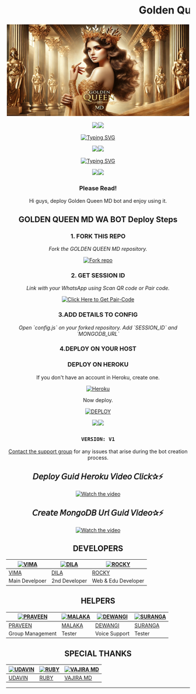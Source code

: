 <div class="repo" align="center">
 
  <a href="#">
  <marquee> <h1>Golden Queen MD!!!</h1></marquee>
    <img src="https://github.com/GoldenQueens/GoldenQueen-MD-Database/blob/514a16a2c501577afb11371514e9d895c1303a2c/image/16%3A9.webp" width="500" height="250" alt="Golden Queen WA BOT"></img>
    
<a><img src='https://i.imgur.com/LyHic3i.gif'/></a><a><img src='https://i.imgur.com/LyHic3i.gif'/></a>

<p align="center">
  <a href="https://git.io/typing-svg">
    <img src="https://readme-typing-svg.demolab.com?font=EB+Garamond&weight=800&size=28&duration=4000&pause=1000&random=false&width=435&lines=+•★⃝+𝐆𝐎𝐋𝐃𝐄𝐍 𝐐𝐔𝐄𝐄𝐍 𝐌𝐃★⃝•;🌺𝐌𝐔𝐋𝐓𝐈 𝐃𝐄𝐕𝐈𝐂𝐄 𝐖𝐀 𝐁𝐎𝐓🌺;." alt="Typing SVG" />
  </a>
</p>

<a><img src='https://i.imgur.com/LyHic3i.gif'/></a><a><img src='https://i.imgur.com/LyHic3i.gif'/></a>

<p align="center">
  <a href="https://git.io/typing-svg">
    <img src="https://readme-typing-svg.demolab.com?font=EB+Garamond&weight=800&size=28&duration=4000&pause=1000&random=false&width=435&lines=+•★⃝+𝐃𝐄𝐕𝐄𝐋𝐎𝐏𝐄𝐑 𝐁𝐘★⃝•;𝐕𝐈𝐌𝐀 𝐌𝐎𝐃𝐒;𝐌𝐑 𝐃𝐈𝐋𝐀; 𝐌𝐑 𝐑𝐎𝐂𝐊𝐘; 𝐒𝐔𝐑𝐀𝐍𝐆𝐀; 𝐌𝐑 𝐌𝐀𝐋𝐀𝐊𝐀." alt="Typing SVG" />
  </a>
</p>

<a><img src='https://i.imgur.com/LyHic3i.gif'/></a><a><img src='https://i.imgur.com/LyHic3i.gif'/></a>

### Please Read!
Hi guys, deploy Golden Queen MD bot and enjoy using it.

## GOLDEN QUEEN MD WA BOT Deploy Steps


### 1. FORK THIS REPO
<p><i>Fork the  GOLDEN QUEEN MD repository.</i></p>
<a href='https://github.com/GoldenQueenMD/Golden-Queen-MD/fork' target="_blank"><img alt='Fork repo' src='https://img.shields.io/badge/Fork This Repo-black?style=for-the-badge&logo=git&logoColor=white' width="150"></a>

### 2. GET SESSION ID 
<p><i>Link with your WhatsApp using Scan QR code or Pair code.</i></p>
<a href="https://sesseion-18ca739565c9.herokuapp.com/"><img src="https://img.shields.io/badge/PAIR_CODE-blue" alt="Click Here to Get Pair-Code" width="200"></a>   

### 3.ADD DETAILS TO CONFIG 

<p><i>Open `config.js` on your forked repository. Add `SESSION_ID` and `MONGODB_URL`</i></p>

### 4.DEPLOY ON YOUR HOST

### DEPLOY ON HEROKU

 <p>If you don't have an account in Heroku, create one.</p>
   
 <a href='https://signup.heroku.com/' target="_blank"><img alt='Heroku' src='https://img.shields.io/badge/-Create-purple?style=for-the-badge&logo=heroku&logoColor=white'/></a>
 <p>Now deploy.</p>
  
 <a href='https://dashboard.heroku.com/new?template=https://github.com/GoldenQueenMD/Golden-Queen-MD.git' target="_blank"><img alt='DEPLOY' src='https://img.shields.io/badge/-DEPLOY-purple?style=for-the-badge&logo=heroku&logoColor=white'/></a>

<a><img src='https://i.imgur.com/LyHic3i.gif'/></a><a><img src='https://i.imgur.com/LyHic3i.gif'/></a>
 ### `VERSION: V1`
[Contact the support group](https://whatsapp.com/channel/0029VatNXdD1dAwDAV9kvM28) for any issues that arise during the bot creation process.

## 𝘋𝘦𝘱𝘭𝘰𝘺 𝘎𝘶𝘪𝘥 𝘏𝘦𝘳𝘰𝘬𝘶 𝘝𝘪𝘥𝘦𝘰 𝘊𝘭𝘪𝘤𝘬✰⚡

[![Watch the video](https://i.ibb.co/km7BXGz/Golden-Queen-MD-VIMAMODS-2d05d2e9b5f48f9c.jpg)](https://youtu.be/ESfQj3fA8OU)

## 𝘊𝘳𝘦𝘢𝘵𝘦 𝘔𝘰𝘯𝘨𝘰𝘋𝘉 𝘜𝘳𝘭 𝘎𝘶𝘪𝘥 𝘝𝘪𝘥𝘦𝘰✰⚡

[![Watch the video](https://i.ibb.co/hZ42Pgx/Golden-Queen-MD-VIMAMODS-205cdbd33e54682d.jpg)](https://youtu.be/b-KsFDgIbOY)


## DEVELOPERS 
[![VIMA](https://i.ibb.co/q0xbBbP/Golden-Queen-MD-VIMAMODS-d58f820b1febadb6.jpg?size=10)](https://whatsapp.com/channel/0029VatNXdD1dAwDAV9kvM28) | [![DILA](https://files.catbox.moe/8oxpkk.jpeg?size=50)](https://whatsapp.com/channel/0029VatNXdD1dAwDAV9kvM28) | [![ROCKY](https://i.ibb.co/5v5ryvx/Golden-Queen-MD-VIMAMODS-472335d8adda3158.jpg?size=50)](https://whatsapp.com/channel/0029VatNXdD1dAwDAV9kvM28)  
----|----|----
 [VIMA](https://wa.me/94776734030?text=vima)| [DILA](https://wa.me/94777839446?text=dilo) | [ROCKY](https://wa.me/94704104383?text=Hey_Rocky) 
Main Develpoer  | 2nd Developer | Web & Edu Developer 
## HELPERS

[![PRAVEEN](https://i.ibb.co/sFNWXFd/Golden-Queen-MD-VIMAMODS-4ff877cbeeae7330.jpg?size=50)](https://whatsapp.com/channel/0029VatNXdD1dAwDAV9kvM28)| [![MALAKA](https://i.ibb.co/8KJ3vpz/Golden-Queen-MD-VIMAMODS-05610736a46dccd6.jpg?size=50)](https://whatsapp.com/channel/0029VatNXdD1dAwDAV9kvM28) | [![DEWANGI](https://i.ibb.co/2WWXBJL/Golden-Queen-MD-VIMAMODS-4d70b51707b40e6f.jpg?size=50)](https://whatsapp.com/channel/0029VatNXdD1dAwDAV9kvM28) | [![SURANGA](https://i.ibb.co/NZnXPmL/Golden-Queen-MD-VIMAMODS-06dafc9fd6dc5ebd.jpg?size=5)](https://whatsapp.com/channel/0029VatNXdD1dAwDAV9kvM28) 
----|----|----|----
[PRAVEEN](https://wa.me/947) | [MALAKA](https://wa.me/94704243771?text=Hey_Malaka) | [DEWANGI](https://wa.me/) |  [SURANGA](https://wa.me/94720319480?text=Sura)
Group Management  | Tester | Voice Support | Tester

## SPECIAL THANKS 

[![UDAVIN](https://i.ibb.co/MCxXPSj/Golden-Queen-MD-VIMAMODS-3efa9ccb8ba68d0b.jpg?size=10)](https://whatsapp.com/channel/0029VatNXdD1dAwDAV9kvM28) | [![RUBY](https://i.ibb.co/3TST4DV/Golden-Queen-MD-VIMAMODS-85c3c96a736330da.jpg50)](https://whatsapp.com/channel/0029VatNXdD1dAwDAV9kvM28) | [![VAJIRA MD](https://i.ibb.co/qJS01yh/Golden-Queen-MD-VIMAMODS-b952115266f96dc6.jpg?size=50)](https://whatsapp.com/channel/0029VatNXdD1dAwDAV9kvM28)
----|----|----
 [UDAVIN](https://wa.me/947)| [RUBY](https://wa.me/947) | [VAJIRA MD](https://wa.me/947) 
<hr>
</div>
